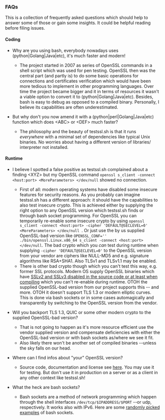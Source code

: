 ### FAQs

This is a collection of frequently asked questions which should help to answer some of those or gain some insights. It could be helpful reading before filing issues.

#### Coding

* Why are you using bash, everybody nowadays uses (python|Golang|Java|etc), it's much faster and modern!
   * The project started in 2007 as series of OpenSSL commands in a shell script which was used for pen testing. OpenSSL then was the central part (and partly is) to do some basic operations for connections and certificates verification which would have been more tedious to implement in other programming languages. Over time the project became bigger and it in terms of resources it wasn't a viable option to convert it to (python|Golang|Java|etc). Besides, bash is easy to debug as opposed to a compiled binary. Personally, I believe its capabilities are often underestimated.

* But why don't you now amend it with a (python|perl|Golang|Java|etc) function which does \<ABC\> or \<DEF\> much faster?
   * The philosophy and the beauty of testssl.sh is that it runs *everywhere* with a minimal set of dependencies like typical Unix binaries. No worries about having a different version of libraries/ interpreter not installed.


#### Runtime

* I believe I spotted a false positive as testssl.sh complained about a finding \<XYZ\> but my OpenSSL command `openssl s_client -connect <host:port> <MoreParameters> </dev/null` showed no connection.
   * First of all: modern operating systems have disabled some insecure features for security reasons. As you probably can imagine testssl.sh has a different approach: it should have the capabilities to also test insecure crypto. This is achieved either by supplying the right option to any OpenSSL version which testssl.sh finds or through bash socket programming. For OpenSSL you can temporarily re-enable some insecure crypto by using `openssl s_client -connect <host:port> -cipher 'DEFAULT@SECLEVEL=0' <MoreParameters> </dev/null `. Or just use the by us supplied OpenSSL-bad version like `OPENSSL_CONF='' ./bin/openssl.Linux.x86_64 s_client -connect <host:port> </dev/null`. The bad crypto which you *can* test during runtime when supplying `-cipher 'DEFAULT@SECLEVEL=0'` to the OpenSSL version from your vendor are ciphers like NULL-MD5 and e.g. signature algorithms like RSA+SHA1. Also TLSv1 and TLSv1.1 may be enabled.
   * There is other bad crypto though which you can't test this way, e.g. former SSL protocols. Modern OS supply OpenSSL binaries which have [SSLv2 and SSLv3 disabled in the source code or at least when compiling](https://docs.openssl.org/3.3/man7/ossl-guide-tls-introduction/#what-is-tls) which you can't re-enable during runtime. OTOH the supplied OpenSSL-bad version from our project supports this -- and more. OTOH it doesn't support TLS 1.3 or modern elliptic curves. This is done via bash sockets or in some cases automagically and transparently by switching to the OpenSSL version from the vendor.

* Will you backport TLS 1.3, QUIC or some other modern crypto to the supplied OpenSSL-bad version?
  * That is not going to happen as it's more resource efficient use the vendor supplied version and compensate deficiencies with either the OpenSSL-bad version or with bash sockets as/where we see it fit.
  * Also likely there won't be another set of compiled binaries --unless the sky falls on our head.


* Where can I find infos about "your" OpenSSL version?
  * Source code, documentation and license see [here](https://github.com/testssl/openssl-1.0.2.bad). You may use it for testing. But don't use it in production on a server or as a client in any other context like testssl.sh!

* What the heck are bash sockets?
   * Bash sockets are a method of network programming which happen through the shell interfaces `/dev/tcp/$IPADDRESS/$PORT` --or udp, respectively. It works also with IPv6. Here are some [randomly picked examples](https://www.xmodulo.com/tcp-udp-socket-bash-shell.html) of bash sockets.

